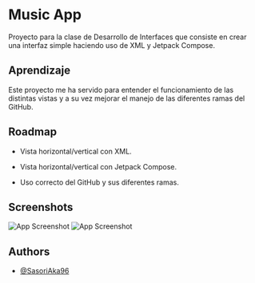 
# Music App

Proyecto para la clase de Desarrollo de Interfaces que consiste en crear una interfaz simple haciendo uso de XML y Jetpack Compose.


## Aprendizaje

Este proyecto me ha servido para entender el funcionamiento de las distintas vistas y a su vez mejorar el manejo de las diferentes ramas del GitHub.


## Roadmap

- Vista horizontal/vertical con XML.

- Vista horizontal/vertical con Jetpack Compose.

- Uso correcto del GitHub y sus diferentes ramas.


## Screenshots

![App Screenshot](https://snipboard.io/gtZYfy.jpg)
![App Screenshot](https://snipboard.io/0nawTt.jpg)


## Authors

- [@SasoriAka96](https://github.com/SasoriAka96)

